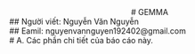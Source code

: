 <div style="text-align: center;">
  # GEMMA<br>
  
</div>
## Người viết: Nguyễn Văn Nguyễn<br>
## Eamil: nguyenvannguyen192402@gmail.com<br>
# A. Các phần chi tiết của báo cáo này.
